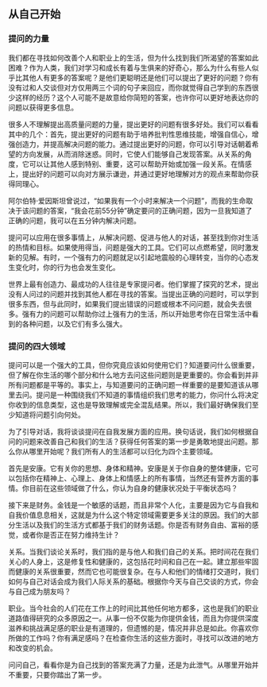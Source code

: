 ## 从自己开始


### 提问的力量

我们都在寻找如何改善个人和职业上的生活，但为什么找到我们所渴望的答案如此困难？作为人类，我们对学习和成长有着与生俱来的好奇心，那么为什么有些人似乎比其他人有更多的答案呢？是他们更聪明还是他们可以提出了更好的问题？你有没有过和人交谈但对方仅用两三个词的句子来回应，而你就觉得自己学到的东西很少这样的经历？这个人可能不是故意给你简短的答案，也许你可以更好地表达你的问题以获得更多信息。

很多人不理解提出高质量问题的力量，提出更好的问题有很多好处。我们可以看看其中的几个：首先，提出更好的问题有助于培养批判性思维技能，增强自信心，增强创造力，并提高解决问题的能力。通过提出更好的问题，你可以引导对话朝着希望的方向发展，从而消除迷惑。同时，它使人们能够自己发现答案。从关系的角度，它可以让其他人感到特别、重要，这可以帮助开始或加强一段关系。在情感上，提出好的问题可以向对方展示谦逊，并通过更好地理解对方的观点来帮助你获得同理心。

阿尔伯特·爱因斯坦曾说过，“如果我有一个小时来解决一个问题”，而我的生命取决于该问题的答案，“我会花前55分钟”确定要问的正确问题，因为一旦我知道了正确的问题，我可以在五分钟内解决问题。

提问可以应用在很多事情上，从解决问题、促进与他人的对话，甚至找到你对生活的热情和目标。如果使用得当，问题是强大的工具。它们可以点燃希望，同时激发新的见解。有时，一个强有力的问题就足以引起地震般的心理转变，当你的心态发生变化时，你的行为也会发生变化。

世界上最有创造力、最成功的人往往是专家提问者。他们掌握了探究的艺术，提出没有人问过的问题并找到其他人都在寻找的答案。当提出正确的问题时，可以学到很多东西，但与此同时，如果我们提出错误的问题或根本不问问题，就会失去很多。强有力的问题可以帮助你过上强有力的生活，所以开始思考你在日常生活中看到的各种问题，以及它们有多么强大。

### 提问的四大领域

提问可以是一个强大的工具，但你究竟应该如何使用它们？知道要问什么很重要，但了解在你生活的哪个部分和什么地方去问这些问题则是更重要的。你会看到并非所有问题都是平等的。事实上，与知道要问的正确问题一样重要的是要知道该从哪里去问。提问是一种围绕我们不知道的事情组织我们思考的能力，你问什么将决定你收到的信息类型，这也是导致理解或完全混乱结果。所以，我们最好确保我们至少知道将问题引向何处。

为了引导对话，我将谈谈提问在自我发展方面的应用。换句话说，我们如何根据自问的问题来改善自己和我们的生活？获得任何答案的第一步是勇敢地提出问题。那么你从哪里开始呢？我们所有人的生活都可以归化为四个主要领域。

首先是安康。它有关你的思想、身体和精神。安康是关于你自身的整体健康，它可以包括你在精神上、心理上、身体上和情感上的所有事情，当然还有营养方面的事情。你目前在这些领域做了什么，你认为自身的健康状况处于平衡状态吗？

接下来是财务。金钱是一个敏感的话题，而且非常个人化，主要是因为它与自我和自我价值息息相关，这就是为什么这个特定领域需要更多关注的原因。我们的大部分生活以及我们的生活方式都基于我们的财务话题。你是否有财务自由、富裕的感觉，或者你是否正在努力维持生计？

关系。当我们谈论关系时，我们指的是与他人和我们自己的关系。把时间花在我们关心的人身上，这是修复性和健康的，这包括花时间和自己在一起。建立那些牢固而健康的关系很重要，然而它也可能很复杂。在与人和他们的情绪打交道时，我们如何与自己对话会成为我们人际关系的基础。根据你今天与自己交谈的方式，你会与自己成为朋友吗？

职业。当今社会的人们花在工作上的时间比其他任何地方都多，这也是我们的职业道路值得研究的众多原因之一。从事一份不仅能为你提供金钱，而且为你提供深度滋养和挑战满足感的职业是有道理的，但遗憾的是，情况并非总是如此。你喜欢你所做的工作吗？你有满足感吗？在检查你生活的这些方面时，寻找可以改进的地方和改变的机会。

问问自己，看看你是为自己找到的答案充满了力量，还是为此泄气。从哪里开始并不重要，只要你踏出了第一步。
